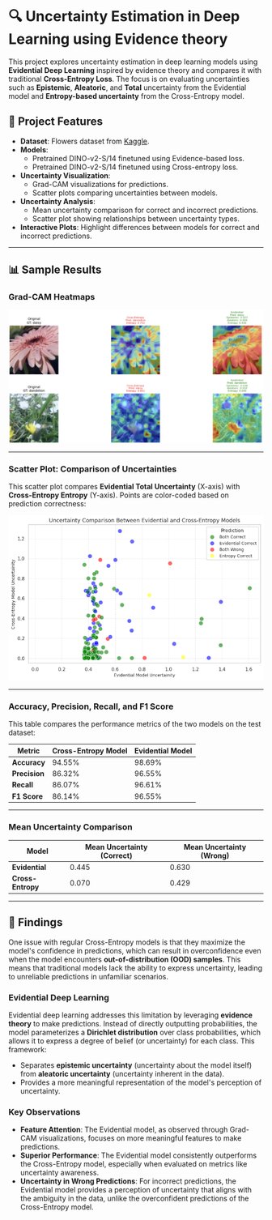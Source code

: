 # 🔍 **Uncertainty Estimation in Deep Learning using Evidence theory**

This project explores uncertainty estimation in deep learning models using **Evidential Deep Learning** inspired by evidence theory and compares it with traditional **Cross-Entropy Loss**. The focus is on evaluating uncertainties such as **Epistemic**, **Aleatoric**, and **Total** uncertainty from the Evidential model and **Entropy-based uncertainty** from the Cross-Entropy model.

## 📂 **Project Features**

- **Dataset**: Flowers dataset from [Kaggle](https://www.kaggle.com/datasets/rahmasleam/flowers-dataset).
- **Models**: 
  - Pretrained DINO-v2-S/14 finetuned using Evidence-based loss.
  - Pretrained DINO-v2-S/14 finetuned using Cross-entropy loss.
- **Uncertainty Visualization**:
  - Grad-CAM visualizations for predictions.
  - Scatter plots comparing uncertainties between models.
- **Uncertainty Analysis**:
  - Mean uncertainty comparison for correct and incorrect predictions.
  - Scatter plot showing relationships between uncertainty types.
- **Interactive Plots**: Highlight differences between models for correct and incorrect predictions.

---

## 📊 **Sample Results**

### **Grad-CAM Heatmaps**

![heatmaps](images/gradcam.png)

---

### **Scatter Plot: Comparison of Uncertainties**
This scatter plot compares **Evidential Total Uncertainty** (X-axis) with **Cross-Entropy Entropy** (Y-axis). Points are color-coded based on prediction correctness:

![Scatter Plot](images/scatter_plot.png)

---

### **Accuracy, Precision, Recall, and F1 Score**

This table compares the performance metrics of the two models on the test dataset:

| **Metric**      | **Cross-Entropy Model** | **Evidential Model** |
|------------------|----------------------|--------------------------|
| **Accuracy**     | 94.55%               | 98.69%                   |
| **Precision**    | 86.32%               | 96.55%                   |
| **Recall**       | 86.07%               | 96.61%                   |
| **F1 Score**     | 86.14%               | 96.55%                   |

---

### **Mean Uncertainty Comparison**
| **Model**         | **Mean Uncertainty (Correct)** | **Mean Uncertainty (Wrong)** |
|--------------------|-------------------------------|-----------------------------|
| **Evidential**     | 0.445                         | 0.630                       |
| **Cross-Entropy**  | 0.070                         | 0.429                       |

---
## 🧠 **Findings**

One issue with regular Cross-Entropy models is that they maximize the model's confidence in predictions, which can result in overconfidence even when the model encounters **out-of-distribution (OOD) samples**. This means that traditional models lack the ability to express uncertainty, leading to unreliable predictions in unfamiliar scenarios.

### **Evidential Deep Learning**
Evidential deep learning addresses this limitation by leveraging **evidence theory** to make predictions. Instead of directly outputting probabilities, the model parameterizes a **Dirichlet distribution** over class probabilities, which allows it to express a degree of belief (or uncertainty) for each class. This framework:
- Separates **epistemic uncertainty** (uncertainty about the model itself) from **aleatoric uncertainty** (uncertainty inherent in the data).
- Provides a more meaningful representation of the model's perception of uncertainty.

### **Key Observations**
- **Feature Attention**: The Evidential model, as observed through Grad-CAM visualizations, focuses on more meaningful features to make predictions.
- **Superior Performance**: The Evidential model consistently outperforms the Cross-Entropy model, especially when evaluated on metrics like uncertainty awareness.
- **Uncertainty in Wrong Predictions**: For incorrect predictions, the Evidential model provides a perception of uncertainty that aligns with the ambiguity in the data, unlike the overconfident predictions of the Cross-Entropy model.
